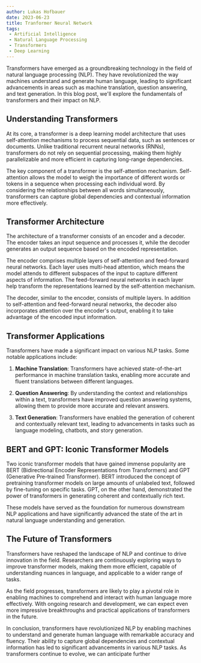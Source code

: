 ```yaml
---
author: Lukas Hofbauer
date: 2023-06-23
title: Tranformer Neural Network
tags: 
 - Artificial Intelligence
 - Natural Language Processing
 - Transformers
 - Deep Learning
---
```


Transformers have emerged as a groundbreaking technology in the field of natural language processing (NLP). They have revolutionized the way machines understand and generate human language, leading to significant advancements in areas such as machine translation, question answering, and text generation. In this blog post, we'll explore the fundamentals of transformers and their impact on NLP.

## Understanding Transformers

At its core, a transformer is a deep learning model architecture that uses self-attention mechanisms to process sequential data, such as sentences or documents. Unlike traditional recurrent neural networks (RNNs), transformers do not rely on sequential processing, making them highly parallelizable and more efficient in capturing long-range dependencies.

The key component of a transformer is the self-attention mechanism. Self-attention allows the model to weigh the importance of different words or tokens in a sequence when processing each individual word. By considering the relationships between all words simultaneously, transformers can capture global dependencies and contextual information more effectively.

## Transformer Architecture

The architecture of a transformer consists of an encoder and a decoder. The encoder takes an input sequence and processes it, while the decoder generates an output sequence based on the encoded representation.

The encoder comprises multiple layers of self-attention and feed-forward neural networks. Each layer uses multi-head attention, which means the model attends to different subspaces of the input to capture different aspects of information. The feed-forward neural networks in each layer help transform the representations learned by the self-attention mechanism.

The decoder, similar to the encoder, consists of multiple layers. In addition to self-attention and feed-forward neural networks, the decoder also incorporates attention over the encoder's output, enabling it to take advantage of the encoded input information.

## Transformer Applications

Transformers have made a significant impact on various NLP tasks. Some notable applications include:

1. **Machine Translation**: Transformers have achieved state-of-the-art performance in machine translation tasks, enabling more accurate and fluent translations between different languages.

2. **Question Answering**: By understanding the context and relationships within a text, transformers have improved question answering systems, allowing them to provide more accurate and relevant answers.

3. **Text Generation**: Transformers have enabled the generation of coherent and contextually relevant text, leading to advancements in tasks such as language modeling, chatbots, and story generation.

## BERT and GPT: Iconic Transformer Models

Two iconic transformer models that have gained immense popularity are BERT (Bidirectional Encoder Representations from Transformers) and GPT (Generative Pre-trained Transformer). BERT introduced the concept of pretraining transformer models on large amounts of unlabeled text, followed by fine-tuning on specific tasks. GPT, on the other hand, demonstrated the power of transformers in generating coherent and contextually rich text.

These models have served as the foundation for numerous downstream NLP applications and have significantly advanced the state of the art in natural language understanding and generation.

## The Future of Transformers

Transformers have reshaped the landscape of NLP and continue to drive innovation in the field. Researchers are continuously exploring ways to improve transformer models, making them more efficient, capable of understanding nuances in language, and applicable to a wider range of tasks.

As the field progresses, transformers are likely to play a pivotal role in enabling machines to comprehend and interact with human language more effectively. With ongoing research and development, we can expect even more impressive breakthroughs and practical applications of transformers in the future.

In conclusion, transformers have revolutionized NLP by enabling machines to understand and generate human language with remarkable accuracy and fluency. Their ability to capture global dependencies and contextual information has led to significant advancements in various NLP tasks. As transformers continue to evolve, we can anticipate further
